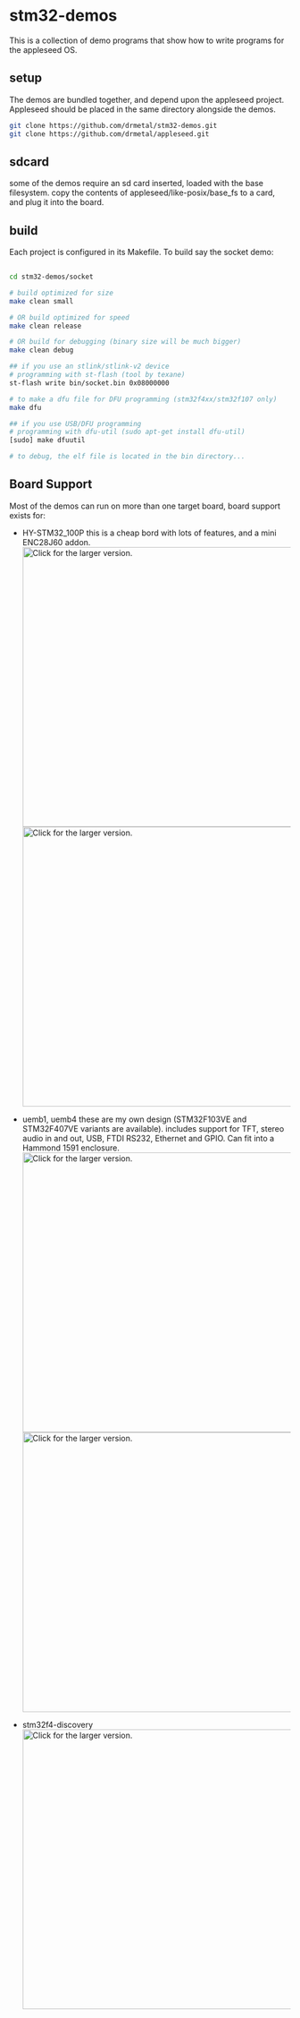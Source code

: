 stm32-demos
===========

This is a collection of demo programs that show how to write programs for the appleseed OS.



setup
-----

The demos are bundled together, and depend upon the appleseed project. Appleseed should be placed in the same directory alongside the demos.

```bash
git clone https://github.com/drmetal/stm32-demos.git
git clone https://github.com/drmetal/appleseed.git
```

sdcard
------

some of the demos require an sd card inserted, loaded with the base filesystem.
copy the contents of appleseed/like-posix/base_fs to a card, and plug it into the board.

build
-----
  
Each project is configured in its Makefile. To build say the socket demo:

``` bash 
	
cd stm32-demos/socket

# build optimized for size
make clean small

# OR build optimized for speed
make clean release

# OR build for debugging (binary size will be much bigger)
make clean debug

## if you use an stlink/stlink-v2 device
# programming with st-flash (tool by texane)
st-flash write bin/socket.bin 0x08000000

# to make a dfu file for DFU programming (stm32f4xx/stm32f107 only)
make dfu

## if you use USB/DFU programming
# programming with dfu-util (sudo apt-get install dfu-util)
[sudo] make dfuutil

# to debug, the elf file is located in the bin directory...

```
Board Support
-------------

Most of the demos can run on more than one target board, board support exists for:

 - HY-STM32_100P this is a cheap bord with lots of features, and a mini ENC28J60 addon.
 <a href="https://drive.google.com/uc?export=view&id=0B1Zk1jXs2BXaUUtaTU40YmZiZDQ"><img src="https://drive.google.com/uc?export=view&id=0B1Zk1jXs2BXaUUtaTU40YmZiZDQ" style="width: 500px; max-width: 100%; height: auto" title="Click for the larger version." /></a>
 	<a href="https://drive.google.com/uc?export=view&id=0B1Zk1jXs2BXaUUtaTU40YmZiZDQ"><img src="https://drive.google.com/uc?export=view&id=0B1Zk1jXs2BXaUUtaTU40YmZiZDQ" style="width: 500px; max-width: 100%; height: auto" title="Click for the larger version." /></a>

 - uemb1, uemb4 these are my own design (STM32F103VE and STM32F407VE variants are available). includes support for TFT, stereo audio in and out, USB, FTDI RS232, Ethernet and GPIO. Can fit into a Hammond 1591 enclosure.
 <a href="https://drive.google.com/uc?export=view&id=0B1Zk1jXs2BXaWU9YeEZyUlQ4QmM"><img src="https://drive.google.com/uc?export=view&id=0B1Zk1jXs2BXaWU9YeEZyUlQ4QmM" style="width: 500px; max-width: 100%; height: auto" title="Click for the larger version." /></a>
 <a href="https://drive.google.com/uc?export=view&id=0B1Zk1jXs2BXaWU9YeEZyUlQ4QmM"><img src="https://drive.google.com/uc?export=view&id=0B1Zk1jXs2BXaWU9YeEZyUlQ4QmM" style="width: 500px; max-width: 100%; height: auto" title="Click for the larger version." /></a>

 - stm32f4-discovery
 <a href="https://drive.google.com/uc?export=view&id=0B1Zk1jXs2BXaZzFxSXM1TkdKMm8"><img src="https://drive.google.com/uc?export=view&id=0B1Zk1jXs2BXaZzFxSXM1TkdKMm8" style="width: 500px; max-width: 100%; height: auto" title="Click for the larger version." /></a>


